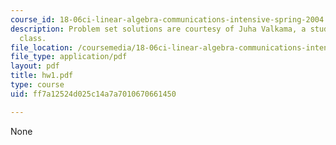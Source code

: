 ```yaml
---
course_id: 18-06ci-linear-algebra-communications-intensive-spring-2004
description: Problem set solutions are courtesy of Juha Valkama, a student in the
  class.
file_location: /coursemedia/18-06ci-linear-algebra-communications-intensive-spring-2004/ff7a12524d025c14a7a7010670661450_hw1.pdf
file_type: application/pdf
layout: pdf
title: hw1.pdf
type: course
uid: ff7a12524d025c14a7a7010670661450

---
```

None